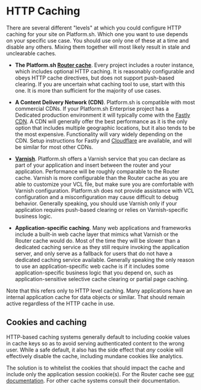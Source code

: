 # HTTP Caching

There are several different "levels" at which you could configure HTTP caching for your site on Platform.sh.  Which one you want to use depends on your specific use case.  You should use only one of these at a time and disable any others.  Mixing them together will most likely result in stale and unclearable caches.

* **The Platform.sh [Router cache](/configuration/routes/cache.md)**.  Every project includes a router instance, which includes optional HTTP caching.  It is reasonably configurable and obeys HTTP cache directives, but does not support push-based clearing.  If you are uncertain what caching tool to use, start with this one.  It is more than sufficient for the majority of use cases.

* **A Content Delivery Network (CDN)**.  Platform.sh is compatible with most commercial CDNs.  If your Platform.sh Enterprise project has a Dedicated production environment it will typically come with the [Fastly CDN](/golive/steps/fastly.md).  A CDN will generally offer the best performance as it is the only option that includes multiple geographic locations, but it also tends to be the most expensive.  Functionality will vary widely depending on the CDN.  Setup instructions for Fastly and [Cloudflare](/golive/steps/cloudflare.md) are available, and will be similar for most other CDNs.

* **[Varnish](/configuration/services/varnish.md)**.  Platform.sh offers a Varnish service that you can declare as part of your application and insert between the router and your application.  Performance will be roughly comparable to the Router cache.  Varnish is more configurable than the Router cache as you are able to customize your VCL file, but make sure you are comfortable with Varnish configuration.  Platform.sh does not provide assistance with VCL configuration and a misconfiguration may cause difficult to debug behavior.  Generally speaking, you should use Varnish only if your application requires push-based clearing or relies on Varnish-specific business logic.

* **Application-specific caching**.  Many web applications and frameworks include a built-in web cache layer that mimics what Varnish or the Router cache would do.  Most of the time they will be slower than a dedicated caching service as they still require invoking the application server, and only serve as a fallback for users that do not have a dedicated caching service available.  Generally speaking the only reason to use an application-specific web cache is if it includes some application-specific business logic that you depend on, such as application-sensitive selective cache clearing or partial page caching.

Note that this refers only to HTTP level caching.  Many applications have an internal application cache for data objects or similar.  That should remain active regardless of the HTTP cache in use.

## Cookies and caching

HTTP-based caching systems generally default to including cookie values in cache keys so as to avoid serving authenticated content to the wrong user.  While a safe default, it also has the side effect that *any* cookie will effectively disable the cache, including mundane cookies like analytics.  

The solution is to whitelist the cookies that should impact the cache and include only the application session cookie(s).  For the Router cache see [our documentation](/configuration/routes/cache.md#cookies).  For other cache systems consult their documentation.
